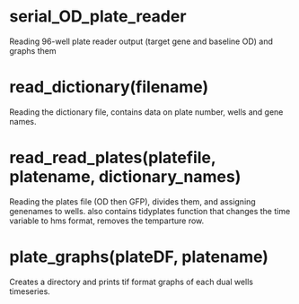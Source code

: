 # serial_OD_plate_reader
Reading 96-well plate reader output (target gene and baseline OD) and graphs them

# read_dictionary(filename) 
Reading the dictionary file, contains data on plate number, wells and gene names.

# read_read_plates(platefile, platename, dictionary_names)
Reading the plates file (OD then GFP), divides them, and assigning genenames to wells.
also contains tidyplates function that changes the time variable to hms format, removes the temparture row.

# plate_graphs(plateDF, platename)
Creates a directory and prints tif format graphs of each dual wells timeseries.

